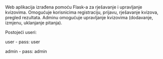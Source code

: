 Web aplikacija izrađena pomoću Flask-a za rješavanje i upravljanje kvizovima. 
Omogućuje korisnicima registraciju, prijavu, rješavanje kvizova, pregled rezultata.
Adminu omogućuje upravljanje kvizovima (dodavanje, izmjenu, uklanjanje pitanja).

Postojeći useri:

  user - pass: user
  
  admin - pass: admin
